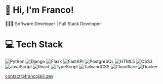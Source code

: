 # 👋 Hi, I'm Franco!
👩🏻‍💻 Software Developer | Full Stack Developer<br/>

# 💻 Tech Stack

![Python](https://img.shields.io/badge/python-3776AB?style=for-the-badge&logo=python&logoColor=white)
![Django](https://img.shields.io/badge/django-092e20?style=for-the-badge&logo=django&logoColor=white)
![Flask](https://img.shields.io/badge/flask-000000?style=for-the-badge&logo=flask&logoColor=white)
![FastAPI](https://img.shields.io/badge/fastapi-009688?style=for-the-badge&logo=fastapi&logoColor=white)
![PostgreSQL](https://img.shields.io/badge/postgresql-336791?style=for-the-badge&logo=postgresql&logoColor=white)
![HTML5](https://img.shields.io/badge/html5-e34c26?style=for-the-badge&logo=html5&logoColor=white)
![CSS3](https://img.shields.io/badge/css3-264de4?style=for-the-badge&logo=css3&logoColor=white)
![JavaScript](https://img.shields.io/badge/javascript-f0db4f?style=for-the-badge&logo=javascript&logoColor=black)
![React](https://img.shields.io/badge/react-61dafb?style=for-the-badge&logo=react&logoColor=black)
![TypeScript](https://img.shields.io/badge/typescript-007acc?style=for-the-badge&logo=typescript&logoColor=white)
![TailwindCSS](https://img.shields.io/badge/tailwindcss-38bdf8?style=for-the-badge&logo=tailwindcss&logoColor=white)
![Cloudflare](https://img.shields.io/badge/cloudflare-F38020?style=for-the-badge&logo=cloudflare&logoColor=white)
![Docker](https://img.shields.io/badge/docker-2496ED?style=for-the-badge&logo=docker&logoColor=white)

contact@francojalil.dev
